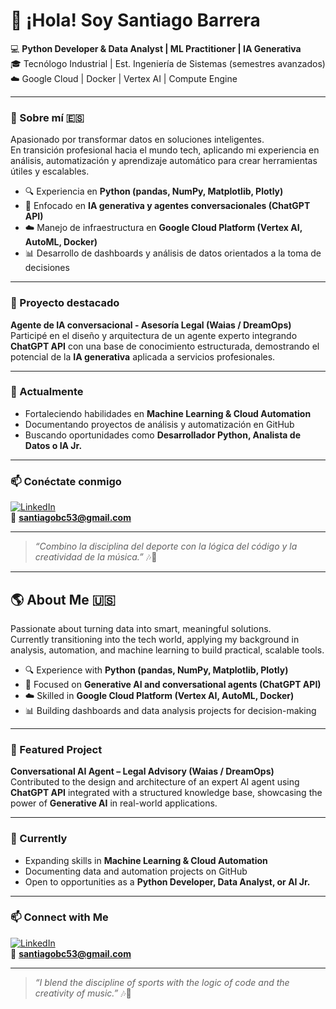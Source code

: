 # 👋 ¡Hola! Soy Santiago Barrera  

💻 **Python Developer & Data Analyst | ML Practitioner | IA Generativa**  
🎓 Tecnólogo Industrial | Est. Ingeniería de Sistemas (semestres avanzados)  
☁️ Google Cloud | Docker | Vertex AI | Compute Engine  

---

### 🚀 Sobre mí 🇪🇸  
Apasionado por transformar datos en soluciones inteligentes.  
En transición profesional hacia el mundo tech, aplicando mi experiencia en análisis, automatización y aprendizaje automático para crear herramientas útiles y escalables.  

- 🔍 Experiencia en **Python (pandas, NumPy, Matplotlib, Plotly)**  
- 🧠 Enfocado en **IA generativa y agentes conversacionales (ChatGPT API)**  
- ☁️ Manejo de infraestructura en **Google Cloud Platform (Vertex AI, AutoML, Docker)**  
- 📊 Desarrollo de dashboards y análisis de datos orientados a la toma de decisiones  

---

### 🧩 Proyecto destacado  
**Agente de IA conversacional - Asesoría Legal (Waias / DreamOps)**  
Participé en el diseño y arquitectura de un agente experto integrando **ChatGPT API** con una base de conocimiento estructurada, demostrando el potencial de la **IA generativa** aplicada a servicios profesionales.

---

### 🌱 Actualmente
- Fortaleciendo habilidades en **Machine Learning & Cloud Automation**  
- Documentando proyectos de análisis y automatización en GitHub  
- Buscando oportunidades como **Desarrollador Python, Analista de Datos o IA Jr.**

---

### 📫 Conéctate conmigo
[![LinkedIn](https://img.shields.io/badge/LinkedIn-blue?logo=linkedin&logoColor=white)](https://linkedin.com/in/fabiansantiagobarrera)  
📧 **santiagobc53@gmail.com**

---

> _“Combino la disciplina del deporte con la lógica del código y la creatividad de la música.”_ 🎶🏐  

---

## 🌎 About Me 🇺🇸  
Passionate about turning data into smart, meaningful solutions.  
Currently transitioning into the tech world, applying my background in analysis, automation, and machine learning to build practical, scalable tools.  

- 🔍 Experience with **Python (pandas, NumPy, Matplotlib, Plotly)**  
- 🧠 Focused on **Generative AI and conversational agents (ChatGPT API)**  
- ☁️ Skilled in **Google Cloud Platform (Vertex AI, AutoML, Docker)**  
- 📊 Building dashboards and data analysis projects for decision-making  

---

### 🧩 Featured Project  
**Conversational AI Agent – Legal Advisory (Waias / DreamOps)**  
Contributed to the design and architecture of an expert AI agent using **ChatGPT API** integrated with a structured knowledge base, showcasing the power of **Generative AI** in real-world applications.

---

### 🌱 Currently
- Expanding skills in **Machine Learning & Cloud Automation**  
- Documenting data and automation projects on GitHub  
- Open to opportunities as a **Python Developer, Data Analyst, or AI Jr.**

---

### 📫 Connect with Me
[![LinkedIn](https://img.shields.io/badge/LinkedIn-blue?logo=linkedin&logoColor=white)](https://linkedin.com/in/fabiansantiagobarrera)  
📧 **santiagobc53@gmail.com**

---

> _“I blend the discipline of sports with the logic of code and the creativity of music.”_ 🎶🏐
